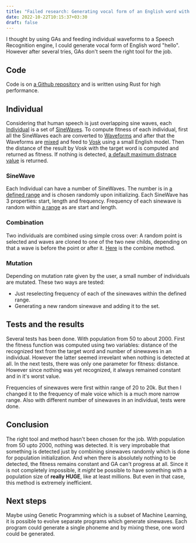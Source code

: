 ```yaml
---
title: "Failed research: Generating vocal form of an English word with Genetic Algorithms"
date: 2022-10-22T10:15:37+03:30
draft: false 
---
```


I thought by using GAs and feeding individual waveforms to a Speech Recognition engine, I could generate vocal form of English word
"hello". However after several tries, GAs don't seem the right tool for the job.

## Code

Code is on [a Github repository](https://github.com/farooqkz/hello_generator) and is written using Rust for high performance.


## Individual

Considering that human speech is just overlapping sine waves, each [Individual](https://github.com/farooqkz/hello_generator/blob/master/src/individual.rs) is a set of [SineWaves](https://github.com/farooqkz/hello_generator/blob/master/src/sinewave.rs). To compute fitness of each individual, 
first all the SineWaves each are converted to [Waveforms](https://github.com/farooqkz/hello_generator/blob/master/src/waveform.rs) and after that the Waveforms are [mixed](https://github.com/farooqkz/hello_generator/blob/master/src/waveform.rs#L14) and feed to [Vosk](https://alphacephei.com/vosk/) using a small English model. Then the distance of the result by Vosk with the target word is computed and returned as fitness. If nothing is detected, [a default maximum distnace value](https://github.com/farooqkz/hello_generator/blob/master/src/consts.rs#L20) is returned.

### SineWave

Each Individual can have a number of SineWaves. The number is in [a defined range](https://github.com/farooqkz/hello_generator/blob/master/src/consts.rs#L2) and is chosen randomly upon initializing. Each SineWave has 3 properties: start, length and frequency. Frequency of each sinewave is random within [a range](https://github.com/farooqkz/hello_generator/blob/master/src/consts.rs#L6) as are start and length.

### Combination

Two individuals are combined using simple cross over: A random point is selected and waves are cloned to one of the two new childs, depending on that a wave is before the point or after it. [Here](https://github.com/farooqkz/hello_generator/blob/master/src/individual.rs#L45) is the combine method.

### Mutation

Depending on mutation rate given by the user, a small number of individuals are mutated. These two ways are tested:

 - Just reselecting frequency of each of the sinewaves within the defined range.
 - Generating a new random sinewave and adding it to the set.

## Tests and the results

Several tests has been done. With population from 50 to about 2000. First the fitness function was computed using two variables: distance of the recognized text from the target word and number of sinewaves in an individual. However the latter seemed irrevelant when nothing is detected at all. In the next tests, there was only one parameter for fitness: distance. However since nothing was yet recognized, it always remained constant and in it's worst value.

Frequencies of sinewaves were first within range of 20 to 20k. But then I changed it to the frequency of male voice which is a much more narrow range. Also with different number of sinewaves in an individual, tests were done.

## Conclusion

The right tool and method hasn't been chosen for the job. With population from 50 upto 2000, nothing was detected. It is very improbable that something is detected just by combining sinewaves randomly which is done for population initialization. And when there is absolutely nothing to be detected, the fitness remains constant and GA can't progress at all. Since it is not completely impossible, it *might* be possible to have something with a population size of **really HUGE**, like at least millions. But even in that case, this method is extremely inefficient.

## Next steps

Maybe using Genetic Programming which is a subset of Machine Learning, it is possible to evolve separate programs which generate sinewaves. Each program could generate a single phoneme and by mixing these, one word could be generated.
